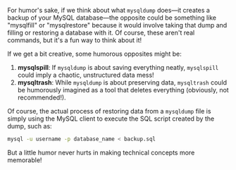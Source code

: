 For humor's sake, if we think about what `mysqldump` does—it creates a backup of your MySQL database—the opposite could be something like "mysqlfill" or "mysqlrestore" because it would involve taking that dump and filling or restoring a database with it. Of course, these aren't real commands, but it's a fun way to think about it!

If we get a bit creative, some humorous opposites might be:

1. **mysqlspill**: If `mysqldump` is about saving everything neatly, `mysqlspill` could imply a chaotic, unstructured data mess!
2. **mysqltrash**: While `mysqldump` is about preserving data, `mysqltrash` could be humorously imagined as a tool that deletes everything (obviously, not recommended!).

Of course, the actual process of restoring data from a `mysqldump` file is simply using the MySQL client to execute the SQL script created by the dump, such as:

```sh
mysql -u username -p database_name < backup.sql
```

But a little humor never hurts in making technical concepts more memorable!
